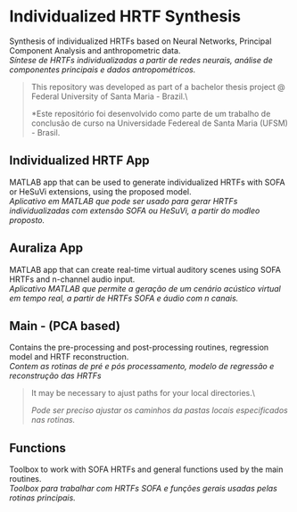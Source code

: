 # Individualized HRTF Synthesis

Synthesis of individualized HRTFs based on Neural Networks, Principal Component Analysis and anthropometric data.\
*Síntese de HRTFs individualizadas a partir de redes neurais, análise de componentes principais e dados antropométricos.*


> This repository was developed as part of a bachelor thesis project @ Federal University of Santa Maria - Brazil.\
>
> *Este repositório foi desenvolvido como parte de um trabalho de conclusão de curso na Universidade Federeal de Santa Maria (UFSM) - Brasil.


## Individualized HRTF App 
MATLAB app that can be used to generate individualized HRTFs with SOFA or HeSuVi extensions, using the proposed model.\
*Aplicativo em MATLAB que pode ser usado para gerar HRTFs individualizadas com extensão SOFA ou HeSuVi, a partir do modleo proposto.*

## Auraliza App
MATLAB app that can create real-time virtual auditory scenes using SOFA HRTFs and n-channel audio input.\
*Aplicativo MATLAB que permite a geração de um cenário acústico virtual em tempo real, a partir de HRTFs SOFA e áudio com n canais.*


## Main - (PCA based)
Contains the pre-processing and post-processing routines, regression model and HRTF reconstruction.\
*Contem as rotinas de pré e pós processamento, modelo de regressão e reconstrução das HRTFs*

> It may be necessary to ajust paths for your local directories.\
>
> *Pode ser preciso ajustar os caminhos da pastas locais especificados nas rotinas.*


## Functions 
Toolbox to work with SOFA HRTFs and general functions used by the main routines.\
*Toolbox para trabalhar com HRTFs SOFA e funções gerais usadas pelas rotinas principais.*
